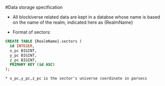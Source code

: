 
#Data storage specification

* All blockiverse related data are kept in a databse whose name is based on the name of the realm, indicated here as {RealmName}

* Format of sectors:
```SQL
CREATE TABLE {RealmName}.sectors (
  id INTEGER,
  x_pc BIGINT,
  y_pc BIGINT,
  z_pc BIGINT,
  PRIMARY KEY (id ASC)
);
```
    * x_pc,y_pc,z_pc is the sector's universe coordinate in parsecs
